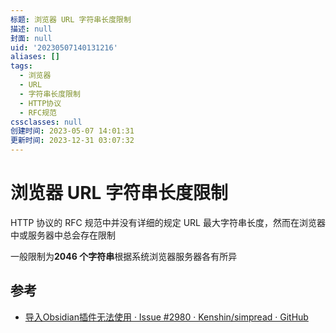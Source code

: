 ```yaml
---
标题: 浏览器 URL 字符串长度限制
描述: null
封面: null
uid: '20230507140131216'
aliases: []
tags:
  - 浏览器
  - URL
  - 字符串长度限制
  - HTTP协议
  - RFC规范
cssclasses: null
创建时间: 2023-05-07 14:01:31
更新时间: 2023-12-31 03:07:32
---
```


# 浏览器 URL 字符串长度限制

HTTP 协议的 RFC 规范中并没有详细的规定 URL 最大字符串长度，然而在浏览器中或服务器中总会存在限制

一般限制为**2046 个字符串**根据系统浏览器服务器各有所异

## 参考

- [导入Obsidian插件无法使用 · Issue #2980 · Kenshin/simpread · GitHub](https://github.com/Kenshin/simpread/issues/2980)
